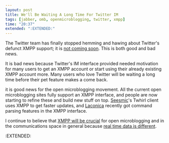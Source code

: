 ```yaml
---
layout: post
title: We'll Be Waiting A Long Time For Twitter IM
tags: [jabber, omb, openmicroblogging, twitter, xmpp]
time: "20:37"
extended: ":EXTENDED:"
---
```


The Twitter team has finally stopped hemming and hawing about Twitter's defunct XMPP support; it is [not coming soon](http://status.twitter.com/post/53978711/im-not-coming-soon).  This is both good and bad news.

It is bad news because Twitter's IM interface provided needed motivation for many users to get an XMPP account or start using their already existing XMPP account more.  Many users who love Twitter will be waiting a long time before their pet feature makes a come back.

it is good news for the open microblogging movement.  All the current open microblogging sites fully support an XMPP interface, and people are now starting to refine these and build new stuff on top.  [Seesmic](http://www.seesmic.com)'s Twhirl client uses XMPP to get faster updates, and [Laconica](http://laconi.ca) recently got command parsing features in the XMPP interface.

I continue to believe that [XMPP will be crucial](http://metajack.im/2008/09/10/xmpp-microblogging-thoughts/) for open microblogging and in the communications space in general because [real time data is different](http://metajack.im/2008/09/11/real-time-is-completely-different/).

:EXTENDED:


